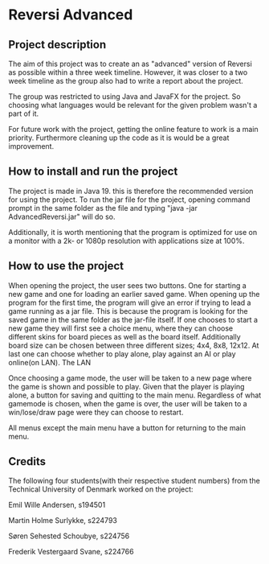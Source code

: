 # Reversi Advanced
## Project description

The aim of this project was to create an as "advanced" version of Reversi as possible within a three week timeline. However, it was closer to a two week timeline as the group also had to write a report about the project.

The group was restricted to using Java and JavaFX for the project. So choosing what languages would be relevant for the given problem wasn't a part of it.

For future work with the project, getting the online feature to work is a main priority. Furthermore cleaning up the code as it is would be a great improvement.

## How to install and run the project
The project is made in Java 19. this is therefore the recommended version for using the project.
To run the jar file for the project, opening command prompt in the same folder as the file and typing "java -jar AdvancedReversi.jar" will do so.

Additionally, it is worth mentioning that the program is optimized for use on a monitor with a 2k- or
1080p resolution with applications size at 100%.

## How to use the project
When opening the project, the user sees two buttons. One for starting a new game and
one for loading an earlier saved game. When opening up the program for the first time, 
the program will give an error if trying to lead a game running as a jar file. This is because the program
is looking for the saved game in the same folder as the jar-file itself.
If one chooses to start a new game they will first see a choice menu, where they can 
choose different skins for board pieces as well as the board itself.
Additionally board size can be chosen between three different sizes; 4x4, 8x8, 12x12. 
At last one can choose whether to play alone, play against an AI or play online(on LAN). The LAN

Once choosing a game mode, the user will be taken to a new page where the game is shown and possible to play. 
Given that the player is playing alone, a button for saving and quitting to the main menu. 
Regardless of what gamemode is chosen, when the game is over, the user will be taken 
to a win/lose/draw page were they can choose to restart.

All menus except the main menu have a button for returning to the main menu.

## Credits
The following four students(with their respective student numbers) from the Technical University of Denmark worked on the project:

Emil Wille Andersen, s194501

Martin Holme Surlykke, s224793

Søren Sehested Schoubye, s224756

Frederik Vestergaard Svane, s224766



